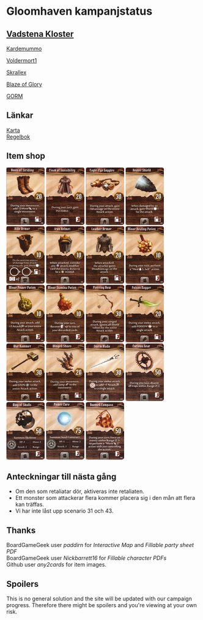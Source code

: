 # Gloomhaven kampanjstatus

##  [Vadstena Kloster](asandstroem.github.io/partysheet.png)
[Kardemummo](asandstroem.github.io/players/cragheart.png)

[Voldermort1](asandstroem.github.io/players/tinkerer.png)

[Skrallex](asandstroem.github.io/players/mindthief.png)

[Blaze of Glory](asandstroem.github.io/players/spellweaver.png)

[GORM](asandstroem.github.io/players/brute.png)

## Länkar
[Karta](asandstroem.github.io/map.png)  
[Regelbok](https://drive.google.com/open?id=10Sjmjdyc2Fan62Ubi1LsHXtTz2r5wU-o)

## Item shop
<p float="left">
  <img src="firstset/boots-of-striding.png" alt="drawing" width="100"/>
  <img src="firstset/cloak-of-invisibility.png" alt="drawing" width="100"/>
  <img src="firstset/eagle-eye-goggles.png" alt="drawing" width="100"/>
  <img src="firstset/heater-shield.png" alt="drawing" width="100"/>
  <img src="firstset/hide-armor.png" alt="drawing" width="100"/>
  <img src="firstset/iron-helmet.png" alt="drawing" width="100"/>
  <img src="firstset/leather-armor.png" alt="drawing" width="100"/>
  <img src="firstset/minor-healing-potion.png" alt="drawing" width="100"/>
  <img src="firstset/minor-power-potion.png" alt="drawing" width="100"/>
  <img src="firstset/minor-stamina-potion.png" alt="drawing" width="100"/>
  <img src="firstset/piercing-bow.png" alt="drawing" width="100"/>
  <img src="firstset/poison-dagger.png" alt="drawing" width="100"/>
  <img src="firstset/war-hammer.png" alt="drawing" width="100"/>
  <img src="firstset/winged-shoes.png" alt="drawing" width="100"/>
  <img src="firstset/storm-blade.png" alt="drawing" width="100"/>
  <img src="firstset/curious-gear.png" alt="drawing" width="100"/>
  <img src="firstset/ring-of-skulls.png" alt="drawing" width="100"/>
  <img src="firstset/power-core.png" alt="drawing" width="100"/>
  <img src="firstset/doomed-compass.png" alt="drawing" width="100"/>
</p>

## Anteckningar till nästa gång
* Om den som retaliatar dör, aktiveras inte retaliaten.
* Ett monster som attackerar flera kommer placera sig i den mån att flera kan träffas.
* Vi har inte låst upp scenario 31 och 43.

## Thanks
BoardGameGeek user *paddirn* for *Interactive Map* and *Fillable party sheet PDF*  
BoardGameGeek user *Nickbarrett16* for *Fillable character PDFs*  
Github user *any2cards* for item images.


## Spoilers
This is no general solution and the site will be updated with our campaign progress. Therefore there might be spoilers and you're viewing at your own risk.
